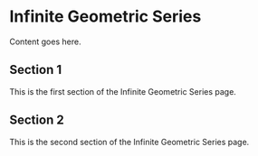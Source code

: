 # Infinite Geometric Series

Content goes here.

## Section 1

This is the first section of the Infinite Geometric Series page.

## Section 2

This is the second section of the Infinite Geometric Series page.

